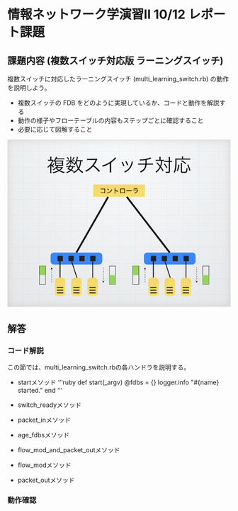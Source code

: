 # 情報ネットワーク学演習Ⅱ 10/12 レポート課題

## 課題内容 (複数スイッチ対応版 ラーニングスイッチ)

複数スイッチに対応したラーニングスイッチ (multi_learning_switch.rb) の動作を説明しよう。

* 複数スイッチの FDB をどのように実現しているか、コードと動作を解説する
* 動作の様子やフローテーブルの内容もステップごとに確認すること
* 必要に応じて図解すること

![](multi_learning_switch.jpeg)

## 解答

### コード解説
この節では、multi_learning_switch.rbの各ハンドラを説明する。
* startメソッド
‘‘‘ruby
  def start(_argv)
    @fdbs = {}
    logger.info "#{name} started."
  end
‘‘‘

* switch_readyメソッド

* packet_inメソッド

* age_fdbsメソッド

* flow_mod_and_packet_outメソッド

* flow_modメソッド

* packet_outメソッド

### 動作確認
